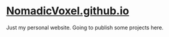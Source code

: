 # [NomadicVoxel.github.io](https://nomadicvoxel.github.io)

Just my personal website. Going to publish some projects here.
